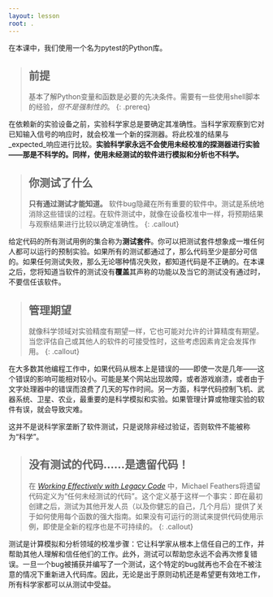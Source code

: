 ```yaml
---
layout: lesson
root: .
---
```


在本课中，我们使用一个名为pytest的Python库。

> ## 前提
>
> 基本了解Python变量和函数是必要的先决条件。需要有一些使用shell脚本的经验，*但不是强制性的*。
{: .prereq}

在依赖新的实验设备之前，实验科学家总是要确定其准确性。当科学家观察到它对已知输入信号的响应时，就会校准一个新的探测器。将此校准的结果与_expected_响应进行比较。**实验科学家永远不会使用未经校准的探测器进行实验——那是不科学的。同样，使用未经测试的软件进行模拟和分析也不科学。**

> ## 你测试了什么
>
> **只有通过测试才能知道。** 软件bug隐藏在所有重要的软件中。测试是系统地消除这些错误的过程。在软件测试中，就像在设备校准中一样，将预期结果与观察结果进行比较以确定准确性。
{: .callout}

给定代码的所有测试用例的集合称为**测试套件**。你可以把测试套件想象成一堆任何人都可以运行的预制实验。如果所有的测试都通过了，那么代码至少是部分可信的。如果任何测试失败，那么无论哪种情况失败，都知道代码是不正确的。在本课之后，您将知道当软件的测试没有**覆盖**其声称的功能以及当它的测试没有通过时，不要信任该软件。

> ## 管理期望
>
> 就像科学领域对实验精度有期望一样，它也可能对允许的计算精度有期望。当您评估自己或其他人的软件的可接受性时，这些考虑因素肯定会发挥作用。
{: .callout}

在大多数其他编程工作中，如果代码从根本上是错误的——即使一次是几年——这个错误的影响可能相对较小。可能是某个网站出现故障，或者游戏崩溃，或者由于文字处理器中的错误而浪费了几天的写作时间。另一方面，科学代码控制飞机、武器系统、卫星、农业，最重要的是科学模拟和实验。如果管理计算或物理实验的软件有误，就会导致灾难。

这并不是说科学家垄断了软件测试，只是说除非经过验证，否则软件不能被称为“科学”。

> ## 没有测试的代码......是遗留代码！
>
> 在 *[Working Effectively with Legacy Code][feathers-legacy-code]* 中，Michael Feathers将遗留代码定义为“任何未经测试的代码”。这个定义基于这样一个事实：即在最初创建之后，测试为其他开发人员（以及你健忘的自己，几个月后）提供了关于如何使用每个函数的强大指南。如果没有可运行的测试来提供代码使用示例，即使是全新的程序也是不可持续的。
{: .callout}

测试是计算模拟和分析领域的校准步骤：它让科学家从根本上信任自己的工作，并帮助其他人理解和信任他们的工作。此外，测试可以帮助您永远不会再次修复错误。一旦一个bug被捕获并编写了一个测试，这个特定的bug就再也不会在不被注意的情况下重新进入代码库。因此，无论是出于原则动机还是希望更有效地工作，所有科学家都可以从测试中受益。

[feathers-legacy-code]: http://www.amazon.com/Working-Effectively-Legacy-Michael-Feathers/dp/0131177052/
